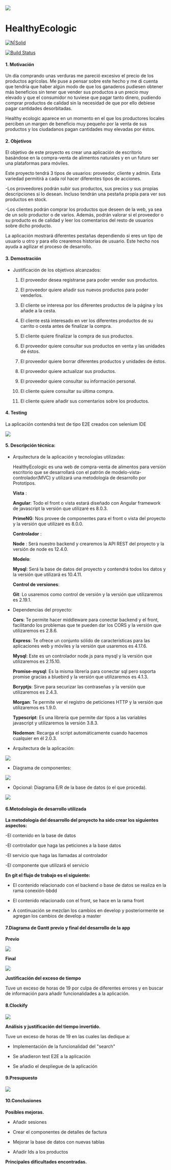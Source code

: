 <img src="../master/client/src/assets/imagenes/healthyEcologic.png">

# HealthyEcologic 

[![N|Solid](https://cldup.com/dTxpPi9lDf.thumb.png)](https://nodesource.com/products/nsolid)

[![Build Status](https://travis-ci.org/joemccann/dillinger.svg?branch=master)](https://travis-ci.org/joemccann/dillinger)

#### 1. Motivación

Un día comprando unas verduras me pareció excesivo el precio de los productos agrícolas. Me puse a pensar sobre este hecho y me di cuenta que tendría que haber algún modo de que los ganaderos pudiesen obtener más beneficios sin tener que vender sus productos a un precio muy elevado y que el consumidor no tuviese que pagar tanto dinero, pudiendo comprar productos de calidad sin la necesidad de que por ello debiese pagar cantidades desorbitadas. 

Healthy ecologic aparece en un momento en el que los productores locales perciben un margen de beneficio muy pequeño por la venta de sus productos y los ciudadanos pagan cantidades muy elevadas por éstos. 

#### 2. Objetivos

El objetivo de este proyecto es crear una aplicación de escritorio basándose en la compra-venta de alimentos naturales y en un futuro ser una plataformas para móviles.

Este proyecto tendrá 3 tipos de usuarios: proveedor, cliente y admin. Esta variedad permitirá a cada rol hacer diferentes tipos de acciones.

-Los proveedores podrán subir sus productos, sus precios y sus propias descripciones si lo desean. Incluso tendrán una pestaña propia para ver sus productos en stock.

-Los clientes podrán comprar los productos que deseen de la web, ya sea de un solo productor o de varios. Además, podrán valorar si el proveedor o su producto es de calidad y leer los comentarios del resto de usuarios sobre dicho producto.

La aplicación mostrará diferentes pestañas dependiendo si eres un tipo de usuario u otro y para ello crearemos historias de usuario. Este hecho nos ayuda a agilizar el proceso de desarrollo.

#### 3. Demostración

+ Justificación de los objetivos alcanzados:

	1. El proveedor desea registrarse para poder vender sus productos.

	2. El proveedor quiere añadir sus nuevos productos para poder venderlos.

	3. El cliente se interesa por los diferentes productos de la página y los añade a la cesta.

	4. El cliente está interesado en ver los diferentes productos de su carrito o cesta antes de finalizar la compra.

	5. El cliente quiere finalizar la compra de sus productos.

	6. El proveedor quiere consultar sus productos en venta y las unidades de éstos.

	7. El proveedor quiere borrar diferentes productos y unidades de éstos.

	8. El proveedor quiere actualizar sus productos.

	9. El proveedor quiere consultar su información personal.

	10. El cliente quiere consultar su última compra.

	11. El cliente quiere añadir sus comentarios sobre los productos.

#### 4. Testing

La aplicación contendrá test de tipo E2E creados con selenium IDE


<img src="https://swat-it.co/wp-content/uploads/2015/tools_icons/Selenium-logo.gif">



#### 5. Descripción técnica:

+ Arquitectura de la aplicación y tecnologías utilizadas:

	HealthyEcologic es una web de compra-venta de alimentos para versión escritorio que se desarrollará con el patrón de modelo-vista-controlador(MVC) y utilizará una metodología de desarrollo por Prototipos.
	
   **Vista** :
   
	 **Angular**: Todo el front o vista estará diseñado con Angular framework de javascript la versión que utilizaré es 8.0.3.
	
	**PrimeNG**: Nos provee de componentes para el front o vista del proyecto y la versión que utilizaré es 8.0.0.
	 
   **Controlador** :
	
	**Node** : Será nuestro backend y crearemos la API REST del proyecto y la versión de node es 12.4.0.

   **Modelo**: 
	
	**Mysql**: Será la base de datos del proyecto y contendrá todos los datos y la versión que utilizará es 10.4.11.
	
   **Control de versiones**:
	
	**Git**: Lo usaremos como control de versión y la versión que utilizaremos es 2.19.1.
	
+ Dependencias del proyecto:

   **Cors**: Te permite hacer middleware para conectar backend y el front, facilitando los problemas que te pueden dar los CORS y la versión que utilizaremos es 2.8.6.
   
   **Express**: Te ofrece un conjunto sólido de características para las aplicaciones web y móviles y la versión que usaremos es  4.17.6. 
   
   **Mysql**: Este es un controlador node.js para mysql y la versión que utilizaremos es 2.15.10.
   
   **Promise-mysql**: Es la misma librería para conectar sql pero soporta promise gracias a bluebird y la versión que utilizaremos es 4.1.3.
   
   **Bcryptjs**: Sirve para securizar las contraseñas y la versión que utilizaremos es 2.4.3.
   
   **Morgan**:  Te permite ver el registro de peticiones HTTP y la versión que utilizaremos es 1.9.0.
   
   **Typescript**:  Es una librería que permite dar tipos a las variables javascript y utilizaremos la versión 3.8.3.
   
   **Nodemon**: Recarga el script automáticamente cuando hacemos cualquier en él 2.0.3.

+ Arquitectura de la aplicación:

<img src="../master/client/src/assets/documentacion/diagrama.png">	

+ Diagrama de componentes:

<img src="../master/client/src/assets/documentacion/diagrama_componentes.png">

+ Opcional: Diagrama E/R de la base de datos (o el que proceda).

<img src="../master/client/src/assets/documentacion/db.png">




#### 6.Metodología de desarrollo utilizada

**La metodología del desarrollo del proyecto ha sido crear los siguientes aspectos:**

-El contenido en la base de datos

-El controlador que haga las peticiones a la base datos

-El servicio que haga las llamadas al controlador

-El componente que utilizará el servicio

**En git el flujo de trabajo es el siguiente:**

- El contenido relacionado con el backend o base de datos se realiza en la rama conexión-bbdd

- El contenido relacionado con el front, se hace en la rama front

- A continuación se mezclan los cambios en develop y posteriormente se agregan los cambios de develop a master


#### 7.Diagrama de Gantt previo y final del desarrollo de la app

**Previo**

<img src="../master/client/src/assets/documentacion/diagrama_de_gant.png">

**Final**

<img src="../master/client/src/assets/documentacion/clockify.png">

**Justificación del exceso de tiempo**

Tuve un exceso de horas de 19 por culpa de diferentes errores y en buscar de información para añadir funcionalidades a la aplicación.

#### 8.Clockify

<img src="../master/client/src/assets/documentacion/datos_clockify.png">

**Análisis y justificación del tiempo invertido.**

Tuve un exceso de horas de 19 en las cuales las dedique a: 

- Implementación de la funcionalidad del "search"

- Se añadieron test E2E a la aplicación

- Se añadio el despliegue de la aplicación

#### 9.Presupuesto

<img src="../master/client/src/assets/documentacion/presupuesto.png">


#### 10.Conclusiones

**Posibles mejoras.**

- Añadir sesiones

- Crear el componentes de detalles de factura 

- Mejorar la base de datos con nuevas tablas

- Añadir Ids a los productos 

**Principales dificultades encontradas.**


